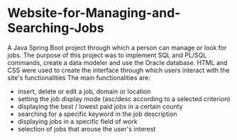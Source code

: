 # Website-for-Managing-and-Searching-Jobs


A Java Spring Boot project through which a person can manage or look for jobs.
The purpose of this project was to implement SQL and PL/SQL commands, create a data modeler and use the Oracle database.
HTML and CSS were used to create the interface through which users interact with the site's functionalities
The main functionalities are:
- insert, delete or edit a job, domain or location
- setting the job display mode (asc/desc according to a selected criterion)
- displaying the best / lowest paid jobs in a certain county
- searching for a specific keyword in the job description
- displaying jobs in a specific field of work
- selection of jobs that arouse the user's interest
